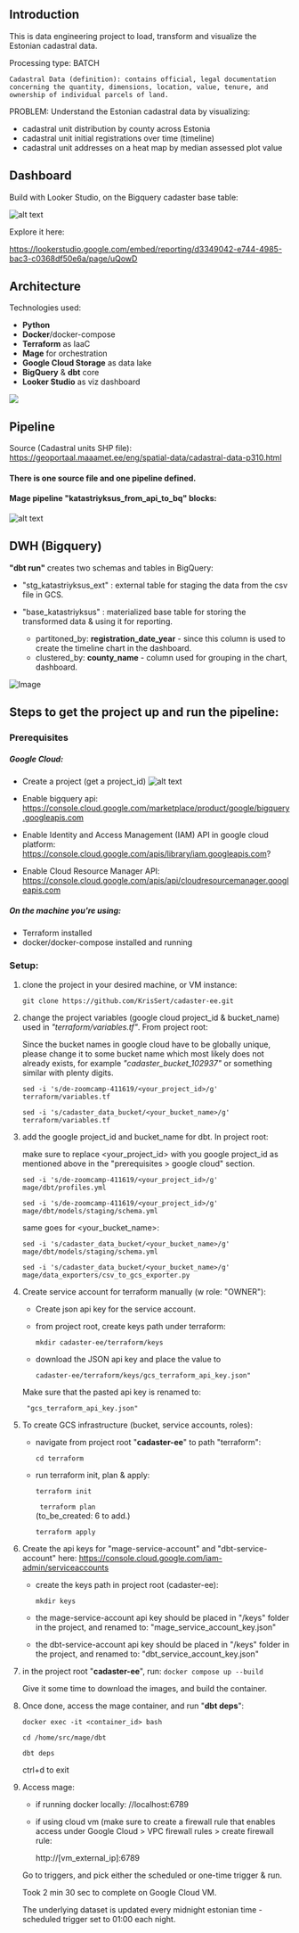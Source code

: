 
## Introduction

This is data engineering project to load, transform and visualize the Estonian cadastral data.

Processing type: BATCH

	Cadastral Data (definition): contains official, legal documentation concerning the quantity, dimensions, location, value, tenure, and ownership of individual parcels of land.

PROBLEM: 
Understand the Estonian cadastral data by visualizing:
- cadastral unit distribution by county across Estonia
- cadastral unit initial registrations over time (timeline)
- cadastral unit addresses on a heat map by median assessed plot value

## Dashboard
Build with Looker Studio, on the Bigquery cadaster base table:

![alt text](image-1.png)

Explore it here:

https://lookerstudio.google.com/embed/reporting/d3349042-e744-4985-bac3-c0368df50e6a/page/uQowD 


## Architecture

Technologies used:
- **Python**
- **Docker**/docker-compose
- **Terraform** as IaaC
- **Mage** for orchestration
- **Google Cloud Storage** as data lake
- **BigQuery** & **dbt** core
- **Looker Studio** as viz dashboard
 
<img src="https://docs.google.com/drawings/d/e/2PACX-1vQ_eZc0AtYcVkL5XQBnJpcca5wq2ua2HBAiWhblZw2Ea1sJzp0BBdQ6RNGm6HuO9BF599GISgBqiEBM/pub?w=1191&amp;h=656">

## Pipeline

Source (Cadastral units SHP file): https://geoportaal.maaamet.ee/eng/spatial-data/cadastral-data-p310.html

#### There is one source file and one pipeline defined.

#### **Mage** pipeline "**katastriyksus_from_api_to_bq**" blocks:

![alt text](mage_pipeline.png)

## DWH (Bigquery)

**"dbt run"** creates two schemas and tables in BigQuery: 

- "stg_katastriyksus_ext" : external table for staging the data from the csv file in GCS.
- "base_katastriyksus" : materialized base table for storing the transformed data & using it for reporting. 
  
	- partitoned_by: **registration_date_year** - since this column is used to create the timeline chart in the dashboard.
	- clustered_by: **county_name** - column used for grouping in the chart, dashboard. 

![Image](bigquery_tables.png)

## Steps to get the project up and run the pipeline:

### Prerequisites

##### Google Cloud:
- Create a project (get a project_id) 
  ![alt text](image.png)

- Enable bigquery api: https://console.cloud.google.com/marketplace/product/google/bigquery.googleapis.com 
- Enable Identity and Access Management (IAM) API in google cloud platform: 
	https://console.cloud.google.com/apis/library/iam.googleapis.com?
- Enable Cloud Resource Manager API:
	https://console.cloud.google.com/apis/api/cloudresourcemanager.googleapis.com 

##### On the machine you're using:
- Terraform installed
- docker/docker-compose installed and running

### Setup:
1. clone the project in your desired machine, or VM instance: 
   
   ```git clone https://github.com/KrisSert/cadaster-ee.git```

2. change the project variables (google cloud project_id & bucket_name) used in *"terraform/variables.tf"*. From project root:
   
   Since the bucket names in google cloud have to be globally unique, please change it to some bucket name which most likely does not already exists, for example *"cadaster_bucket_102937"* or something similar with plenty digits.

   ```sed -i 's/de-zoomcamp-411619/<your_project_id>/g' terraform/variables.tf```

   ```sed -i 's/cadaster_data_bucket/<your_bucket_name>/g' terraform/variables.tf```
   
3. add the google project_id and bucket_name for dbt. In project root:

	make sure to replace <your_project_id> with you google project_id as mentioned above in the "prerequisites > google cloud" section. 

	```sed -i 's/de-zoomcamp-411619/<your_project_id>/g' mage/dbt/profiles.yml```

	```sed -i 's/de-zoomcamp-411619/<your_project_id>/g' mage/dbt/models/staging/schema.yml```

	same goes for <your_bucket_name>:

	```sed -i 's/cadaster_data_bucket/<your_bucket_name>/g' mage/dbt/models/staging/schema.yml```

	```sed -i 's/cadaster_data_bucket/<your_bucket_name>/g' mage/data_exporters/csv_to_gcs_exporter.py```

4. Create service account for terraform manually (w role: "OWNER"):
   
	- Create json api key for the service account.
  
	- from project root, create keys path under terraform:

		```mkdir cadaster-ee/terraform/keys```
	
	- download the JSON api key and place the value to 
  
		```cadaster-ee/terraform/keys/gcs_terraform_api_key.json"```
  
	Make sure that the pasted api key is renamed to:
	
		"gcs_terraform_api_key.json"

5. To create GCS infrastructure (bucket, service accounts, roles):
   - navigate from project root "**cadaster-ee**" to path "terraform":
  
		```cd terraform```
	
   - run terraform init, plan & apply: 

		```terraform init``` 
  	
		``` terraform plan```  
		(to_be_created: 6 to add.)

		```terraform apply```

6. Create the api keys for "mage-service-account" and "dbt-service-account" here:
   	https://console.cloud.google.com/iam-admin/serviceaccounts

	- create the keys path in project root (cadaster-ee): 
  
		```mkdir keys```

	- the mage-service-account api key should be placed in "/keys" folder in the project, and renamed to:
		"mage_service_account_key.json"
	- the dbt-service-account api key should be placed in "/keys" folder in the project, and renamed to:
		"dbt_service_account_key.json"


7. in the project root "**cadaster-ee**", run:
	```docker compose up --build```

	Give it some time to download the images, and build the container.

8. Once done, access the mage container, and run "**dbt deps**":
   
   ```docker exec -it <container_id> bash```

   ```cd /home/src/mage/dbt```

   ```dbt deps```

   ctrl+d to exit

9. Access mage:
	
	- if running docker locally:
		//localhost:6789

	- if using cloud vm (make sure to create a firewall rule that enables access under Google Cloud > VPC firewall rules > create firewall rule:
   
		http://[vm_external_ip]:6789

	Go to triggers, and pick either the scheduled or one-time trigger & run.
	
	Took 2 min 30 sec to complete on Google Cloud VM.

	The underlying dataset is updated every midnight estonian time - scheduled trigger set to 01:00 each night.
